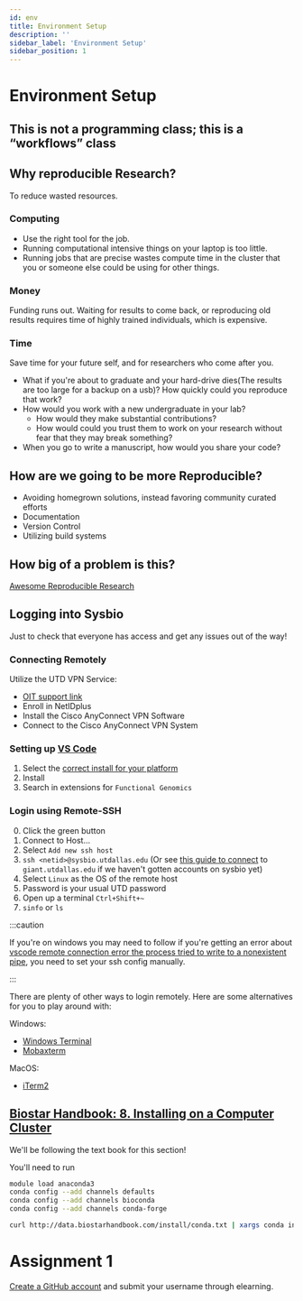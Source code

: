 ```yaml
---
id: env
title: Environment Setup
description: ''
sidebar_label: 'Environment Setup'
sidebar_position: 1
---
```


# Environment Setup

## This is not a programming class; this is a “workflows” class

<!-- TODO Remove the questioning -->

## Why reproducible Research?

To reduce wasted resources.

### Computing

- Use the right tool for the job.
- Running computational intensive things on your laptop is too little.
- Running jobs that are precise wastes compute time in the cluster that you or
  someone else could be using for other things.

### Money

Funding runs out. Waiting for results to come back, or reproducing old results
requires time of highly trained individuals, which is expensive.

### Time

Save time for your future self, and for researchers who come after you.

- What if you're about to graduate and your hard-drive dies(The results are too
  large for a backup on a usb)? How quickly could you reproduce that work?
- How would you work with a new undergraduate in your lab?
  - How would they make substantial contributions?
  - How would could you trust them to work on your research without fear that
    they may break something?
- When you go to write a manuscript, how would you share your code?

<!-- TODO Remove the questioning -->

## How are we going to be more Reproducible?

- Avoiding homegrown solutions, instead favoring community curated efforts
- Documentation
- Version Control
- Utilizing build systems

## How big of a problem is this?

[Awesome Reproducible
Research](https://github.com/leipzig/awesome-reproducible-research)

## Logging into Sysbio

Just to check that everyone has access and get any issues out of the way!

### Connecting Remotely

Utilize the UTD VPN Service:

- [OIT support link](https://www.utdallas.edu/oit/vpn/)
- Enroll in NetIDplus
- Install the Cisco AnyConnect VPN Software
- Connect to the Cisco AnyConnect VPN System

### Setting up [VS Code](https://code.visualstudio.com/)

1. Select the [correct install for your
   platform](https://code.visualstudio.com/#alt-downloads)
2. Install
   <!-- TODO Add screenshot -->
3. Search in extensions for `Functional Genomics`

### Login using Remote-SSH

<!-- TODO Add screenshot -->

0. Click the green button
1. Connect to Host...
2. Select `Add new ssh host`
3. `ssh <netid>@sysbio.utdallas.edu` (Or see [this guide to
   connect](https://oit.utdallas.edu/helpdesk/kb/?id=9472349b881c17a0a06f1944a4adda29f9761a1dc8)
   to `giant.utdallas.edu` if we haven't gotten accounts on sysbio yet)
4. Select `Linux` as the OS of the remote host
5. Password is your usual UTD password
6. Open up a terminal `Ctrl+Shift+~`
7. `sinfo` or `ls`

:::caution

If you're on windows you may need to follow if you're getting an error about
[vscode remote connection error the process tried to write to a nonexistent
pipe](https://stackoverflow.com/questions/60335069/vscode-remote-connection-error-the-process-tried-to-write-to-a-nonexistent-pipe),
you need to set your ssh config manually.

:::

There are plenty of other ways to login remotely. Here are some alternatives for you to play around with:

Windows:

- [Windows Terminal](https://www.microsoft.com/en-us/p/windows-terminal/9n0dx20hk701?activetab=pivot:overviewtab)
- [Mobaxterm](https://mobaxterm.mobatek.net/)

MacOS:

- [iTerm2](https://iterm2.com/downloads.html)

## [Biostar Handbook: 8. Installing on a Computer Cluster](https://www.biostarhandbook.com/cluster-setup.html#cluster-setup)

We'll be following the text book for this section!

You'll need to run

```sh
module load anaconda3
conda config --add channels defaults
conda config --add channels bioconda
conda config --add channels conda-forge

curl http://data.biostarhandbook.com/install/conda.txt | xargs conda install -q -y
```

# Assignment 1

[Create a GitHub account](https://github.com/join) and submit your username
through elearning.

[^1]: [Practical Research Computing Unix Lecture](/practical-research-computing/02-unix.pdf)
[^2]: [The Missing Semester: The Shell](https://missing.csail.mit.edu/2020/course-shell/)
